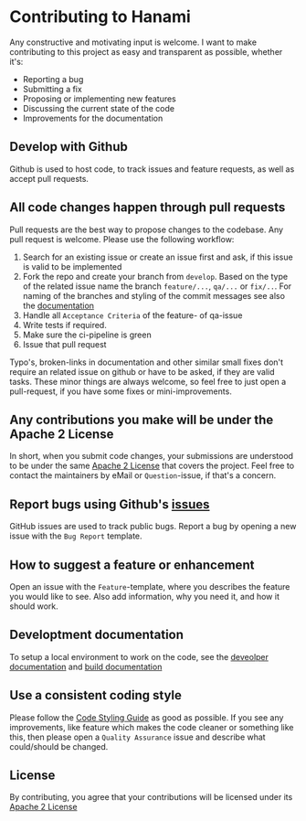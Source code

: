 # Contributing to Hanami

Any constructive and motivating input is welcome. I want to make contributing to this project as easy and transparent as possible, whether it's:

- Reporting a bug
- Submitting a fix
- Proposing or implementing new features
- Discussing the current state of the code
- Improvements for the documentation

## Develop with Github

Github is used to host code, to track issues and feature requests, as well as accept pull requests.

## All code changes happen through pull requests

Pull requests are the best way to propose changes to the codebase. Any pull request is welcome. Please use the following workflow:

1. Search for an existing issue or create an issue first and ask, if this issue is valid to be implemented
2. Fork the repo and create your branch from `develop`. Based on the type of the related issue name the branch `feature/...`, `qa/...` or `fix/..`. For naming of the branches and styling of the commit messages see also the [documentation](https://docs.hanami-ai.com/repo/git_workflow/)
3. Handle all `Acceptance Criteria` of the feature- of qa-issue
4. Write tests if required.
5. Make sure the ci-pipeline is green
6. Issue that pull request

Typo's, broken-links in documentation and other similar small fixes don't require an related issue on github or have to be asked, if they are valid tasks. These minor things are always welcome, so feel free to just open a pull-request, if you have some fixes or mini-improvements.

## Any contributions you make will be under the Apache 2 License

In short, when you submit code changes, your submissions are understood to be under the same [Apache 2 License](https://github.com/kitsudaiki/Hanami/blob/develop/LICENSE) that covers the project. Feel free to contact the maintainers by eMail or `Question`-issue, if that's a concern.

## Report bugs using Github's [issues](https://github.com/kitsudaiki/Hanami/issues)

GitHub issues are used to track public bugs. Report a bug by opening a new issue with the `Bug Report` template.

## How to suggest a feature or enhancement

Open an issue with the `Feature`-template, where you describes the feature you would like to see. Also add information, why you need it, and how it should work.

## Developtment documentation

To setup a local environment to work on the code, see the [deveolper documentation](https://docs.hanami-ai.com/repo/development/) and [build documentation](https://docs.hanami-ai.com/repo/build_guide/)

## Use a consistent coding style

Please follow the [Code Styling Guide](https://docs.hanami-ai.com/repo/code_styling/) as good as possible. If you see any improvements, like feature which makes the code cleaner or something like this, then please open a `Quality Assurance` issue and describe what could/should be changed.

## License

By contributing, you agree that your contributions will be licensed under its [Apache 2 License](https://github.com/kitsudaiki/Hanami/blob/develop/LICENSE)

